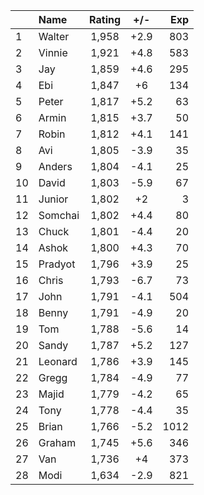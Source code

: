 | |Name|Rating|+/-|Exp|
|-|:---|:----:|:-:|--:|
|1|Walter|1,958|+2.9|803|
|2|Vinnie|1,921|+4.8|583|
|3|Jay|1,859|+4.6|295|
|4|Ebi|1,847|+6|134|
|5|Peter|1,817|+5.2|63|
|6|Armin|1,815|+3.7|50|
|7|Robin|1,812|+4.1|141|
|8|Avi|1,805|-3.9|35|
|9|Anders|1,804|-4.1|25|
|10|David|1,803|-5.9|67|
|11|Junior|1,802|+2|3|
|12|Somchai|1,802|+4.4|80|
|13|Chuck|1,801|-4.4|20|
|14|Ashok|1,800|+4.3|70|
|15|Pradyot|1,796|+3.9|25|
|16|Chris|1,793|-6.7|73|
|17|John|1,791|-4.1|504|
|18|Benny|1,791|-4.9|20|
|19|Tom|1,788|-5.6|14|
|20|Sandy|1,787|+5.2|127|
|21|Leonard|1,786|+3.9|145|
|22|Gregg|1,784|-4.9|77|
|23|Majid|1,779|-4.2|65|
|24|Tony|1,778|-4.4|35|
|25|Brian|1,766|-5.2|1012|
|26|Graham|1,745|+5.6|346|
|27|Van|1,736|+4|373|
|28|Modi|1,634|-2.9|821|

